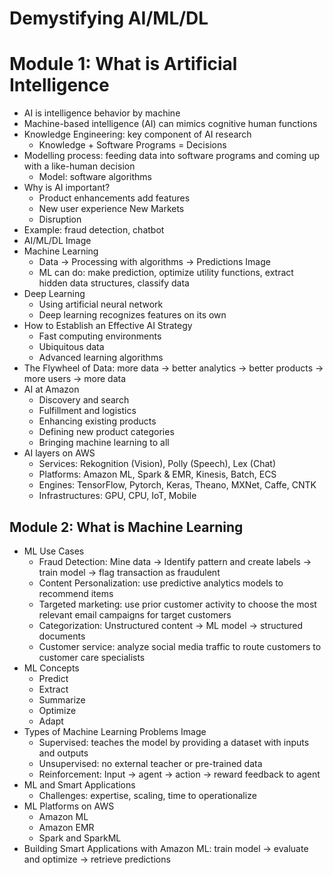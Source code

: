 # Demystifying AI/ML/DL

# Module 1: What is Artificial Intelligence
* AI is intelligence behavior by machine
* Machine-based intelligence (AI) can mimics cognitive human functions
* Knowledge Engineering: key component of AI research
  * Knowledge + Software Programs = Decisions
* Modelling process: feeding data into software programs and coming up with a like-human decision
  * Model: software algorithms
* Why is AI important?
  * Product enhancements add features
  * New user experience New Markets
  * Disruption
* Example: fraud detection, chatbot
* AI/ML/DL
Image
* Machine Learning
  * Data -> Processing with algorithms -> Predictions
  Image
  * ML can do: make prediction, optimize utility functions, extract hidden data structures, classify data
* Deep Learning
  * Using artificial neural network
  * Deep learning recognizes features on its own
* How to Establish an Effective AI Strategy
  * Fast computing environments
  * Ubiquitous data
  * Advanced learning algorithms
* The Flywheel of Data: more data -> better analytics -> better products -> more users -> more data
* AI at Amazon
  * Discovery and search
  * Fulfillment and logistics
  * Enhancing existing products
  * Defining new product categories
  * Bringing machine learning to all
* AI layers on AWS
  * Services: Rekognition (Vision), Polly (Speech), Lex (Chat)
  * Platforms: Amazon ML, Spark & EMR, Kinesis, Batch, ECS
  * Engines: TensorFlow, Pytorch, Keras, Theano, MXNet, Caffe, CNTK
  * Infrastructures: GPU, CPU, IoT, Mobile

## Module 2: What is Machine Learning
* ML Use Cases
  * Fraud Detection: Mine data -> Identify pattern and create labels -> train model -> flag transaction as fraudulent
  * Content Personalization: use predictive analytics models to recommend items
  * Targeted marketing: use prior customer activity to choose the most relevant email campaigns for target customers
  * Categorization: Unstructured content -> ML model -> structured documents
  * Customer service: analyze social media traffic to route customers to customer care specialists
* ML Concepts
  * Predict
  * Extract
  * Summarize
  * Optimize
  * Adapt
* Types of Machine Learning Problems
Image
  * Supervised: teaches the model by providing a dataset with inputs and outputs
  * Unsupervised: no external teacher or pre-trained data
  * Reinforcement: Input -> agent -> action -> reward feedback to agent
* ML and Smart Applications
  * Challenges: expertise, scaling, time to operationalize
* ML Platforms on AWS
  * Amazon ML
  * Amazon EMR
  * Spark and SparkML
* Building Smart Applications with Amazon ML: train model -> evaluate and optimize -> retrieve predictions
